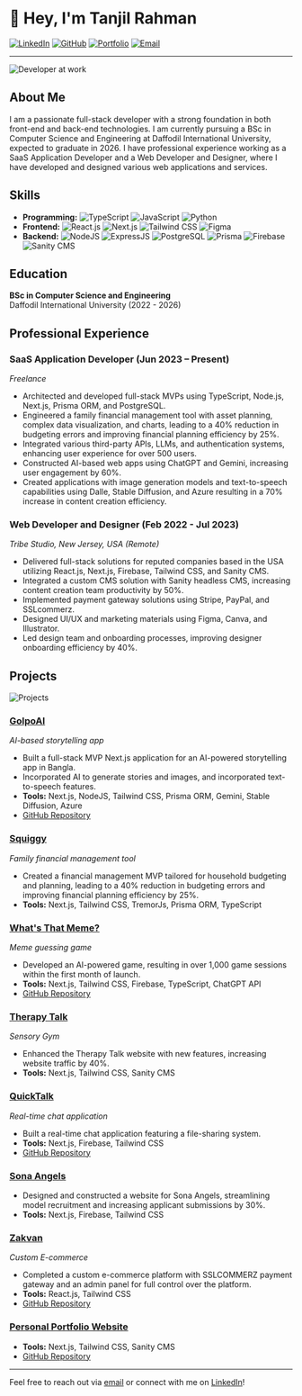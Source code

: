 # 👋 Hey, I'm Tanjil Rahman

[![LinkedIn](https://img.shields.io/badge/LinkedIn-0077B5?logo=linkedin&logoColor=white&style=for-the-badge&link=https://linkedin.com/in/tanjil-rahman)](https://linkedin.com/in/tanjil-rahman)
[![GitHub](https://img.shields.io/badge/GitHub-181717?logo=github&logoColor=white&style=for-the-badge&link=https://github.com/tanjilrahman)](https://github.com/tanjilrahman)
[![Portfolio](https://img.shields.io/badge/Portfolio-4285F4?logo=google-chrome&logoColor=white&style=for-the-badge&link=https://www.tanjilrahman.dev)](https://www.tanjilrahman.dev)
[![Email](https://img.shields.io/badge/Email-D14836?logo=gmail&logoColor=white&style=for-the-badge&link=mailto:tanjil.rahman739@gmail.com)](mailto:tanjil.rahman739@gmail.com)

---

![Developer at work](https://media.giphy.com/media/Ll22OhMLAlVDb8UQWe/giphy.gif)

## About Me
I am a passionate full-stack developer with a strong foundation in both front-end and back-end technologies. I am currently pursuing a BSc in Computer Science and Engineering at Daffodil International University, expected to graduate in 2026. I have professional experience working as a SaaS Application Developer and a Web Developer and Designer, where I have developed and designed various web applications and services.

## Skills
- **Programming:** ![TypeScript](https://img.shields.io/badge/-TypeScript-007ACC?logo=typescript&logoColor=white&style=flat) ![JavaScript](https://img.shields.io/badge/-JavaScript-F7DF1E?logo=javascript&logoColor=black&style=flat) ![Python](https://img.shields.io/badge/-Python-3776AB?logo=python&logoColor=white&style=flat)
- **Frontend:** ![React.js](https://img.shields.io/badge/-React.js-61DAFB?logo=react&logoColor=black&style=flat) ![Next.js](https://img.shields.io/badge/-Next.js-000000?logo=next.js&logoColor=white&style=flat) ![Tailwind CSS](https://img.shields.io/badge/-Tailwind%20CSS-38B2AC?logo=tailwind-css&logoColor=white&style=flat) ![Figma](https://img.shields.io/badge/-Figma-F24E1E?logo=figma&logoColor=white&style=flat)
- **Backend:** ![NodeJS](https://img.shields.io/badge/-Node.js-339933?logo=node.js&logoColor=white&style=flat) ![ExpressJS](https://img.shields.io/badge/-Express.js-000000?logo=express&logoColor=white&style=flat) ![PostgreSQL](https://img.shields.io/badge/-PostgreSQL-336791?logo=postgresql&logoColor=white&style=flat) ![Prisma](https://img.shields.io/badge/-Prisma-2D3748?logo=prisma&logoColor=white&style=flat) ![Firebase](https://img.shields.io/badge/-Firebase-FFCA28?logo=firebase&logoColor=black&style=flat) ![Sanity CMS](https://img.shields.io/badge/-Sanity%20CMS-F03E2F?logo=sanity&logoColor=white&style=flat)

## Education
**BSc in Computer Science and Engineering**  
Daffodil International University (2022 - 2026)

## Professional Experience
### SaaS Application Developer (Jun 2023 – Present)
_Freelance_
- Architected and developed full-stack MVPs using TypeScript, Node.js, Next.js, Prisma ORM, and PostgreSQL.
- Engineered a family financial management tool with asset planning, complex data visualization, and charts, leading to a 40% reduction in budgeting errors and improving financial planning efficiency by 25%.
- Integrated various third-party APIs, LLMs, and authentication systems, enhancing user experience for over 500 users.
- Constructed AI-based web apps using ChatGPT and Gemini, increasing user engagement by 60%.
- Created applications with image generation models and text-to-speech capabilities using Dalle, Stable Diffusion, and Azure resulting in a 70% increase in content creation efficiency.

### Web Developer and Designer (Feb 2022 - Jul 2023)
_Tribe Studio, New Jersey, USA (Remote)_
- Delivered full-stack solutions for reputed companies based in the USA utilizing React.js, Next.js, Firebase, Tailwind CSS, and Sanity CMS.
- Integrated a custom CMS solution with Sanity headless CMS, increasing content creation team productivity by 50%.
- Implemented payment gateway solutions using Stripe, PayPal, and SSLcommerz.
- Designed UI/UX and marketing materials using Figma, Canva, and Illustrator.
- Led design team and onboarding processes, improving designer onboarding efficiency by 40%.

## Projects
![Projects](https://media.giphy.com/media/26n6WywJyh39n1pBu/giphy.gif)

### [GolpoAI](https://golpoai.vercel.app/)
_AI-based storytelling app_
- Built a full-stack MVP Next.js application for an AI-powered storytelling app in Bangla.
- Incorporated AI to generate stories and images, and incorporated text-to-speech features.
- **Tools:** Next.js, NodeJS, Tailwind CSS, Prisma ORM, Gemini, Stable Diffusion, Azure
- [GitHub Repository](https://github.com/tanjilrahman/golpo-ai-client)

### [Squiggy](https://squiggy-alpha.vercel.app/)
_Family financial management tool_
- Created a financial management MVP tailored for household budgeting and planning, leading to a 40% reduction in budgeting errors and improving financial planning efficiency by 25%.
- **Tools:** Next.js, Tailwind CSS, TremorJs, Prisma ORM, TypeScript

### [What's That Meme?](https://whatsthatmeme.vercel.app/)
_Meme guessing game_
- Developed an AI-powered game, resulting in over 1,000 game sessions within the first month of launch.
- **Tools:** Next.js, Tailwind CSS, Firebase, TypeScript, ChatGPT API
- [GitHub Repository](https://github.com/tanjilrahman/whatsthatmeme)

### [Therapy Talk](https://www.therapytalk.us/blog)
_Sensory Gym_
- Enhanced the Therapy Talk website with new features, increasing website traffic by 40%.
- **Tools:** Next.js, Tailwind CSS, Sanity CMS

### [QuickTalk](https://quicktalk.vercel.app/)
_Real-time chat application_
- Built a real-time chat application featuring a file-sharing system.
- **Tools:** Next.js, Firebase, Tailwind CSS
- [GitHub Repository](https://github.com/tanjilrahman/chat-app)

### [Sona Angels](https://www.sonaangels.com/)
- Designed and constructed a website for Sona Angels, streamlining model recruitment and increasing applicant submissions by 30%.
- **Tools:** Next.js, Firebase, Tailwind CSS

### [Zakvan](https://zakvan.vercel.app/)
_Custom E-commerce_
- Completed a custom e-commerce platform with SSLCOMMERZ payment gateway and an admin panel for full control over the platform.
- **Tools:** React.js, Tailwind CSS
- [GitHub Repository](https://github.com/tanjilrahman/zakvan)

### [Personal Portfolio Website](https://www.tanjilrahman.dev/)
- **Tools:** Next.js, Tailwind CSS, Sanity CMS
- [GitHub Repository](https://github.com/tanjilrahman/dev-portfolio-tanjilrahman)

---

Feel free to reach out via [email](mailto:tanjil.rahman739@gmail.com) or connect with me on [LinkedIn](https://linkedin.com/in/tanjil-rahman)!
